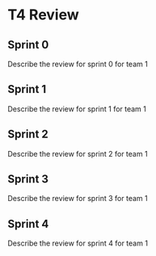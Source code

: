 # T4 Review

## Sprint 0

Describe the review for sprint 0 for team 1

## Sprint 1

Describe the review for sprint 1 for team 1

## Sprint 2

Describe the review for sprint 2 for team 1

## Sprint 3

Describe the review for sprint 3 for team 1

## Sprint 4

Describe the review for sprint 4 for team 1

